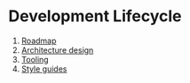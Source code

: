 # Development Lifecycle

1. [Roadmap](1-Roadmap.md)
1. [Architecture design](2-Architecture-design.md)
1. [Tooling](3-Tooling.md)
1. [Style guides](4-Style-guides.md)
